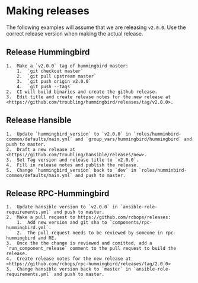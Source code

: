 Making releases
===============

The following examples will assume that we are releasing `v2.0.0`.  Use the correct release version when making the actual release.

Release Hummingbird
-------------------

    1.  Make a `v2.0.0` tag of hummingbird master:
        1.  `git checkout master`
        2.  `git pull upstream master`
        3.  `git push origin v2.0.0`
        4.  `git push --tags`
    2.  CI will build binaries and create the github release.
    3.  Edit title and create release notes for the new release at <https://github.com/troubling/hummingbird/releases/tag/v2.0.0>.

Release Hansible
----------------

    1.  Update `hummingbird_version` to `v2.0.0` in `roles/humminbird-common/defaults/main.yml` and `group_vars/hummingbird/hummingbird` and push to master.
    2.  Draft a new release at <https://github.com/troubling/hansible/releases/new>.
    3.  Set Tag version and release title to `v2.0.0`.
    4.  Fill in release notes and publish the release.
    5.  Change `hummingbird_version` back to `dev` in `roles/humminbird-common/defaults/main.yml` and push to master.

Release RPC-Hummingbird
-----------------------

    1.  Update hansible version to `v2.0.0` in `ansible-role-requirements.yml` and push to master.
    2.  Make a pull request to https://github.com/rcbops/releases:
        1.  Add new version and git sha to `components/rpc-hummingbird.yml`.
        2.  The pull request needs to be reviewed by someone in rpc-hummingbird and RE.
    3.  Once the the change is reviewed and comitted, add a `run_component_release` comment to the pull request to build the release.
    4.  Create release notes for the new release at <https://github.com/rcbops/rpc-hummingbird/releases/tag/2.0.0>
    3.  Change hansible version back to `master` in `ansible-role-requirements.yml` and push to master.
